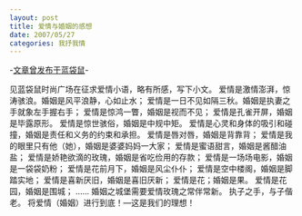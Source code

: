 ```yaml
---
layout: post
title: 爱情与婚姻的感想
date: 2007/05/27
categories: 我抒我情
---
```


-[文章曾发布于蓝袋鼠](http://landaishu.hi2net.com/home/blog_read.asp?id=4175&blogid=31209)-



见蓝袋鼠时尚广场在征求爱情小语，略有所感，写下小文。
爱情是激情澎湃，惊涛骇浪。婚姻是风平浪静，心如止水；
爱情是一日不见如隔三秋。婚姻是执妻之手就象左手握右手；
爱情是惊鸿一瞥，婚姻是视而不见；
爱情是孔雀开屏，婚姻是毕露原形。
爱情是惊世骇俗，婚姻是中规中矩。
爱情是心灵和身体的吸引和碰撞，婚姻是责任和义务的约束和承担。
爱情是唇对唇，婚姻是背靠背；
爱情是我的眼里只有他（她），婚姻是婆婆妈妈一大家；
爱情是蜜语甜言，婚姻是酱醋油盐；
爱情是娇艳欲滴的玫瑰，婚姻是省吃俭用的存款；
爱情是一场场电影，婚姻是一袋袋奶粉；
爱情是花前月下，婚姻是风尘仆仆；
爱情是空中楼阁，婚姻是脚踏实地；
爱情是喜新厌旧，婚姻是喜旧厌新；
爱情是花；婚姻是果。
爱情是花园，婚姻是围城；
……
婚姻之城堡需要爱情玫瑰之常伴常新。
执子之手，与子偕老。
将爱情（婚姻）进行到底！—这是我们的理想！

